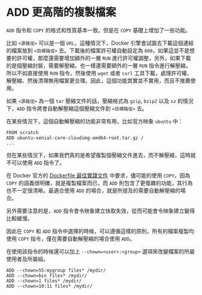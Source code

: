 # ADD 更高階的複製檔案

`ADD` 指令和 `COPY` 的格式和性質基本一致。但是在 `COPY` 基礎上增加了一些功能。

比如 `<源路徑>` 可以是一個 `URL`，這種情況下，Docker 引擎會試圖去下載這個連結的檔案放到 `<目標路徑>` 去。下載後的檔案許可權自動設定為 `600`，如果這並不是想要的許可權，那麼還需要增加額外的一層 `RUN` 進行許可權調整，另外，如果下載的是個壓縮封裝，需要解壓縮，也一樣還需要額外的一層 `RUN` 指令進行解壓縮。所以不如直接使用 `RUN` 指令，然後使用 `wget` 或者 `curl` 工具下載，處理許可權、解壓縮、然後清理無用檔案更合理。因此，這個功能其實並不實用，而且不推薦使用。

如果 `<源路徑>` 為一個 `tar` 壓縮文件的話，壓縮格式為 `gzip`, `bzip2` 以及 `xz` 的情況下，`ADD` 指令將會自動解壓縮這個壓縮文件到 `<目標路徑>` 去。

在某些情況下，這個自動解壓縮的功能非常有用，比如官方映象 `ubuntu` 中：

```docker
FROM scratch
ADD ubuntu-xenial-core-cloudimg-amd64-root.tar.gz /
...
```

但在某些情況下，如果我們真的是希望複製個壓縮文件進去，而不解壓縮，這時就不可以使用 `ADD` 指令了。

在 Docker 官方的 [Dockerfile 最佳實踐文件](../../appendix/best_practices.md) 中要求，儘可能的使用 `COPY`，因為 `COPY` 的語義很明確，就是複製檔案而已，而 `ADD` 則包含了更復雜的功能，其行為也不一定很清晰。最適合使用 `ADD` 的場合，就是所提及的需要自動解壓縮的場合。

另外需要注意的是，`ADD` 指令會令映象建立快取失效，從而可能會令映象建立變得比較緩慢。

因此在 `COPY` 和 `ADD` 指令中選擇的時候，可以遵循這樣的原則，所有的檔案複製均使用 `COPY` 指令，僅在需要自動解壓縮的場合使用 `ADD`。

在使用該指令的時候還可以加上 `--chown=<user>:<group>` 選項來改變檔案的所屬使用者及所屬組。

```docker
ADD --chown=55:mygroup files* /mydir/
ADD --chown=bin files* /mydir/
ADD --chown=1 files* /mydir/
ADD --chown=10:11 files* /mydir/
```
